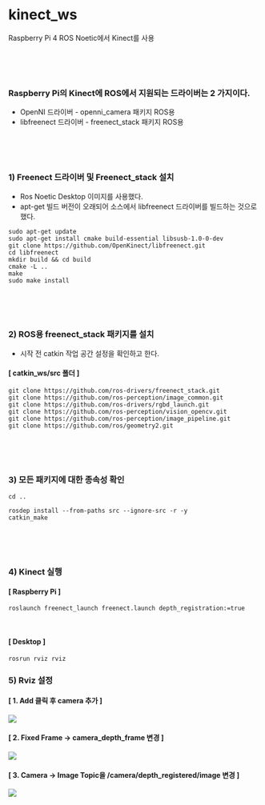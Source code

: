 # kinect_ws
Raspberry Pi 4 ROS Noetic에서 Kinect를 사용




<br><br><br>
### Raspberry Pi의 Kinect에 ROS에서 지원되는 드라이버는 2 가지이다.
*  OpenNI 드라이버 - openni_camera 패키지 ROS용 
*  libfreenect 드라이버 - freenect_stack 패키지 ROS용 


<br>
<br>
<br>


### 1) Freenect 드라이버 및 Freenect_stack 설치 
* Ros Noetic Desktop 이미지를 사용했다.
* apt-get 빌드 버전이 오래되어 소스에서 libfreenect 드라이버를 빌드하는 것으로 했다.




```
sudo apt-get update
sudo apt-get install cmake build-essential libsusb-1.0-0-dev
git clone https://github.com/OpenKinect/libfreenect.git
cd libfreenect
mkdir build && cd build
cmake -L ..
make
sudo make install
```




<br>
<br>
<br>



### 2) ROS용 freenect_stack 패키지를 설치
* 시작 전 catkin 작업 공간 설정을 확인하고 한다.
#### [ catkin_ws/src 폴더 ]
```
git clone https://github.com/ros-drivers/freenect_stack.git
git clone https://github.com/ros-perception/image_common.git
git clone https://github.com/ros-drivers/rgbd_launch.git
git clone https://github.com/ros-perception/vision_opencv.git
git clone https://github.com/ros-perception/image_pipeline.git
git clone https://github.com/ros/geometry2.git
```





<br>
<br>
<br>



### 3) 모든 패키지에 대한 종속성 확인
```
cd ..
```
```
rosdep install --from-paths src --ignore-src -r -y
catkin_make
```



<br>
<br>
<br>




### 4) Kinect 실행
#### [ Raspberry Pi ]
```
roslaunch freenect_launch freenect.launch depth_registration:=true
```

<br>


#### [ Desktop ]
```
rosrun rviz rviz
```

### 5) Rviz 설정
#### [ 1. Add 클릭 후 camera 추가 ]

<img src = "https://user-images.githubusercontent.com/94280596/183601073-89c3be8d-3c58-47aa-b1f4-fc55bad5e170.png">


<br>



#### [ 2. Fixed Frame -> camera_depth_frame 변경 ]

<img src = "https://user-images.githubusercontent.com/94280596/183601612-aa2f7ba2-0d2b-422d-8317-77df25375e97.png">



<br>



#### [ 3. Camera -> Image Topic을 /camera/depth_registered/image 변경 ]

<img src = "https://user-images.githubusercontent.com/94280596/183602277-f34e8714-9cad-4f17-b4a1-48f2ccabb6c5.png">






















